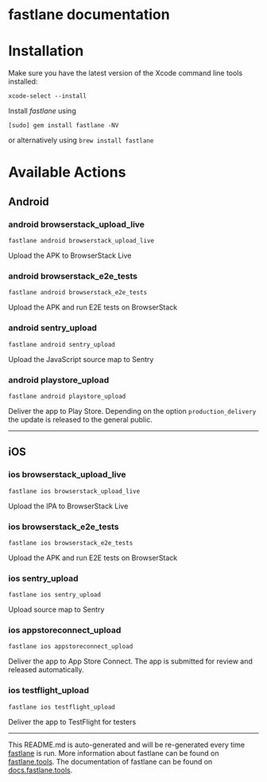 fastlane documentation
================
# Installation

Make sure you have the latest version of the Xcode command line tools installed:

```
xcode-select --install
```

Install _fastlane_ using
```
[sudo] gem install fastlane -NV
```
or alternatively using `brew install fastlane`

# Available Actions
## Android
### android browserstack_upload_live
```
fastlane android browserstack_upload_live
```
Upload the APK to BrowserStack Live
### android browserstack_e2e_tests
```
fastlane android browserstack_e2e_tests
```
Upload the APK and run E2E tests on BrowserStack
### android sentry_upload
```
fastlane android sentry_upload
```
Upload the JavaScript source map to Sentry
### android playstore_upload
```
fastlane android playstore_upload
```
Deliver the app to Play Store. Depending on the option `production_delivery` the update is released to the general public.

----

## iOS
### ios browserstack_upload_live
```
fastlane ios browserstack_upload_live
```
Upload the IPA to BrowserStack Live
### ios browserstack_e2e_tests
```
fastlane ios browserstack_e2e_tests
```
Upload the APK and run E2E tests on BrowserStack
### ios sentry_upload
```
fastlane ios sentry_upload
```
Upload source map to Sentry
### ios appstoreconnect_upload
```
fastlane ios appstoreconnect_upload
```
Deliver the app to App Store Connect. The app is submitted for review and released automatically.
### ios testflight_upload
```
fastlane ios testflight_upload
```
Deliver the app to TestFlight for testers

----

This README.md is auto-generated and will be re-generated every time [fastlane](https://fastlane.tools) is run.
More information about fastlane can be found on [fastlane.tools](https://fastlane.tools).
The documentation of fastlane can be found on [docs.fastlane.tools](https://docs.fastlane.tools).
